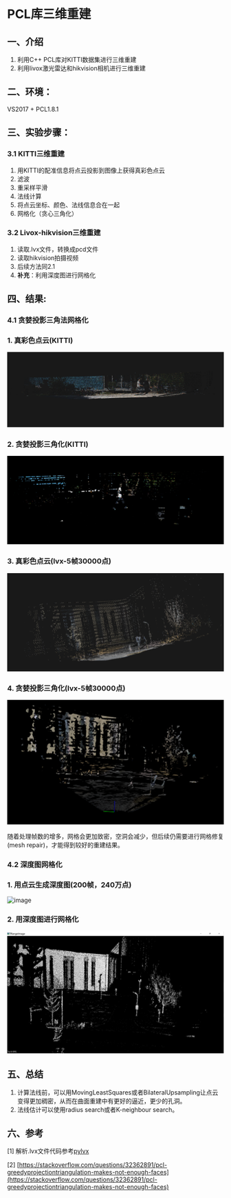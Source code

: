 # PCL库三维重建
## 一、介绍
1. 利用C++ PCL库对KITTI数据集进行三维重建
2. 利用livox激光雷达和hikvision相机进行三维重建

## 二、环境：
VS2017 + PCL1.8.1

## 三、实验步骤：
### 3.1 KITTI三维重建
1. 用KITTI的配准信息将点云投影到图像上获得真彩色点云
2. 滤波  
3. 重采样平滑 
4. 法线计算 
5. 将点云坐标、颜色、法线信息合在一起 
6. 网格化（贪心三角化）

### 3.2 Livox-hikvision三维重建
1. 读取.lvx文件，转换成pcd文件
2. 读取hikvision拍摄视频
3. 后续方法同2.1
4. **补充**：利用深度图进行网格化

## 四、结果:
### 4.1 贪婪投影三角法网格化
### 1. 真彩色点云(KITTI)

![image](./result/rgb_pc.png)

### 2. 贪婪投影三角化(KITTI)

![image](./result/greedy_tri.png)

### 3. 真彩色点云(lvx-5帧30000点)

![image](./result/lvx_rgb_pcs.png)

### 4. 贪婪投影三角化(lvx-5帧30000点)

![image](./result/greedy_tri_lvx_pcs.png)

随着处理帧数的增多，网格会更加致密，空洞会减少，但后续仍需要进行网格修复(mesh repair)，才能得到较好的重建结果。

### 4.2 深度图网格化

### 1. 用点云生成深度图(200帧，240万点)

![image](./result/rangeImage.png)

### 2. 用深度图进行网格化

![image](./result/rangeImage_reconstruction.png)



## 五、总结
1. 计算法线前，可以用MovingLeastSquares或者BilateralUpsampling让点云变得更加稠密，从而在曲面重建中有更好的逼近，更少的孔洞。
2. 法线估计可以使用radius search或者K-neighbour search。

## 六、参考
[1] 解析.lvx文件代码参考[pylvx](https://github.com/Jaesirky/pylvx)

[2] [https://stackoverflow.com/questions/32362891/pcl-greedyprojectiontriangulation-makes-not-enough-faces](https://stackoverflow.com/questions/32362891/pcl-greedyprojectiontriangulation-makes-not-enough-faces)
